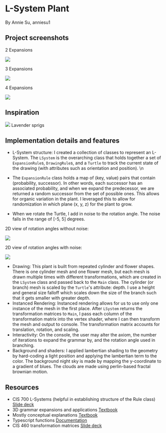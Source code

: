 # L-System Plant
By Annie Su, anniesu1

## Project screenshots
2 Expansions

![](final2Iter.png)

3 Expansions

![](final3Iter.png)

4 Expansions

![](final4Iter.png)

## Inspiration
![](lavenderSprig.jpg)
Lavender sprigs

## Implementation details and features
- L-System structure: I created a collection of classes to represent an L-System. The `LSystem` is the overarching class that holds together a set of `ExpansionRule`s, `DrawingRule`s, and a `Turtle` to track the current state of the drawing (with attributes such as orientation and position). 
\n
- The `ExpansionRule` class holds a map of (key, value) pairs that contain (probability, successor). In other words, each successor has an associated probability, and when we expand the predecessor, we are returned a random successor from the set of possible ones. This allows for organic variation in the plant. I leveraged this to allow for randomization in which plane (x, y, z) for the plant to grow.

- When we rotate the Turtle, I add in noise to the rotation angle. The noise falls in the range of [-5, 5] degrees.

2D view of rotation angles without noise:

![](angleNoNoise.png)

2D view of rotation angles with noise:

![](angleNoise.png)

- Drawing: This plant is built from repeated cylinder and flower shapes. There is one cylinder mesh and one flower mesh, but each mesh is drawn multiple times with different transformations, which are created in the `LSystem` class and passed back to the `Main` class. The cylinder (or branch) mesh is scaled by the `Turtle`'s attribute: depth. I use a height and general size falloff which scales down the size of the branch such that it gets smaller with greater depth. 
- Instanced Rendering: Instanced rendering allows for us to use only one instance of the mesh in the first place. After `LSystem` returns the transformation matrices to `Main`, I pass each column of the transformation matrix into the vertex shader, where I can then transform the mesh and output to console. The transformation matrix accounts for translation, rotation, and  scaling. 
- Interactivity: On the console, the user may alter the axiom, the number of iterations to expand the grammar by, and the rotation angle used in branching. 
- Background and shaders: I applied lambertian shading to the geometry by hard-coding a light position and applying the lambertian term to the color. The background night sky is made by mapping the y-coordinate to a gradient of blues. The clouds are made using perlin-based fractal brownian motion.

## Resources
- CIS 700 L-Systems (helpful in establishing structure of the Rule class) [Slide deck](https://cis700-procedural-graphics.github.io/files/lsystems_1_31_17.pdf)
- 3D grammar expansions and applications [Textbook](http://algorithmicbotany.org/papers/abop/abop-ch1.pdf)
- Mostly conceptual explanations [Textbook](http://pcgbook.com/wp-content/uploads/chapter05.pdf)
- Typescript functions [Documentation](https://www.typescriptlang.org/docs/handbook/functions.html)
- CIS 460 transformation matrices [Slide deck](http://www.cis.upenn.edu/~cis277/16sp/lectures/460transforms3d.html#slide-26)
